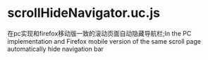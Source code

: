 # scrollHideNavigator.uc.js
在pc实现和firefox移动版一致的滚动页面自动隐藏导航栏;In the PC implementation and Firefox mobile version of the same scroll page automatically hide navigation bar
